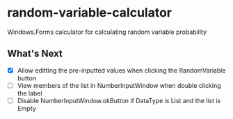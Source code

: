 # random-variable-calculator
Windows.Forms calculator for calculating random variable probability

## What's Next
- [x] Allow editting the pre-inputted values when clicking the RandomVariable button
- [ ] View members of the list in NumberInputWindow when double clicking the label
- [ ] Disable NumberInputWindow.okButton if DataType is List and the list is Empty
